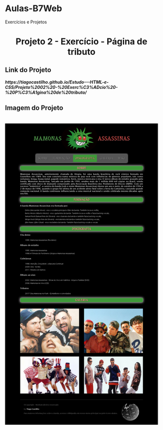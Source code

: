 # Aulas-B7Web
Exercícios e Projetos
<br/>
<h1 align="center">
    Projeto 2 - Exercício - Página de tributo
</h1>

## Link do Projeto
<h5>
https://tiagocastilho.github.io/Estudo---HTML-e-CSS/Projeto%2002%20-%20Exerc%C3%ADcio%20-%20P%C3%A1gina%20de%20tributo/
</h5>

## Imagem do Projeto
<h1 align="center">
<img src="https://github.com/TiagoCastilho/Estudo---HTML-e-CSS/blob/master/Projeto%2002%20-%20Exerc%C3%ADcio%20-%20P%C3%A1gina%20de%20tributo/assets/images/Site_Tributo.png"
</h1>
